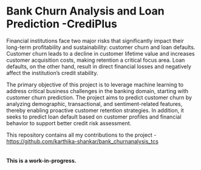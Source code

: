 # Bank Churn Analysis and Loan Prediction -CrediPlus


Financial institutions face two major risks that significantly impact their long-term profitability and sustainability: customer churn and loan defaults. Customer churn leads
to a decline in customer lifetime value and increases customer acquisition costs, making
retention a critical focus area. Loan defaults, on the other hand, result in direct financial
losses and negatively affect the institution’s credit stability.

The primary objective of this project is to leverage machine learning to address critical
business challenges in the banking domain, starting with customer churn prediction. The
project aims to predict customer churn by analyzing demographic, transactional, and
sentiment-related features, thereby enabling proactive customer retention strategies. In
addition, it seeks to predict loan default based on customer profiles and financial behavior
to support better credit risk assessment.

This repository contains all my contributions to the project - https://github.com/karthika-shankar/bank_churnanalysis_tcs
<br>
<br>
<br>
<b>This is a work-in-progress.</b>
